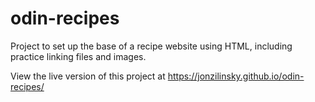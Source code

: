 # odin-recipes
Project to set up the base of a recipe website using HTML, including practice linking files and images.

View the live version of this project at https://jonzilinsky.github.io/odin-recipes/
